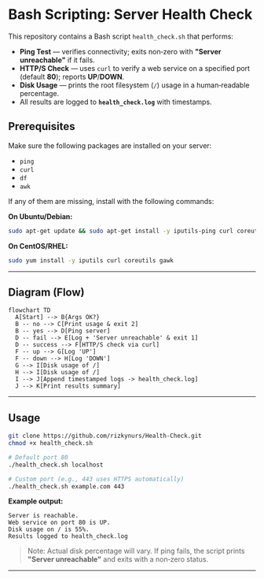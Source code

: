 # Bash Scripting: Server Health Check

This repository contains a Bash script `health_check.sh` that performs:
- **Ping Test** — verifies connectivity; exits non‑zero with **"Server unreachable"** if it fails.
- **HTTP/S Check** — uses `curl` to verify a web service on a specified port (default **80**); reports **UP**/**DOWN**.
- **Disk Usage** — prints the root filesystem (`/`) usage in a human‑readable percentage.
- All results are logged to **`health_check.log`** with timestamps.

## Prerequisites
Make sure the following packages are installed on your server:

- `ping`
- `curl`
- `df`
- `awk`

If any of them are missing, install with the following commands:

**On Ubuntu/Debian:**
```bash
sudo apt-get update && sudo apt-get install -y iputils-ping curl coreutils gawk
```

**On CentOS/RHEL:**
```bash
sudo yum install -y iputils curl coreutils gawk
```

---

## Diagram (Flow)

```mermaid
flowchart TD
  A[Start] --> B{Args OK?}
  B -- no --> C[Print usage & exit 2]
  B -- yes --> D[Ping server]
  D -- fail --> E[Log + 'Server unreachable' & exit 1]
  D -- success --> F[HTTP/S check via curl]
  F -- up --> G[Log 'UP']
  F -- down --> H[Log 'DOWN']
  G --> I[Disk usage of /]
  H --> I[Disk usage of /]
  I --> J[Append timestamped logs -> health_check.log]
  J --> K[Print results summary]
```

---

## Usage

```bash
git clone https://github.com/rizkynurs/Health-Check.git
chmod +x health_check.sh

# Default port 80
./health_check.sh localhost

# Custom port (e.g., 443 uses HTTPS automatically)
./health_check.sh example.com 443
```

**Example output:**
```
Server is reachable.
Web service on port 80 is UP.
Disk usage on / is 55%.
Results logged to health_check.log
```

> Note: Actual disk percentage will vary. If ping fails, the script prints **"Server unreachable"** and exits with a non‑zero status.

---
